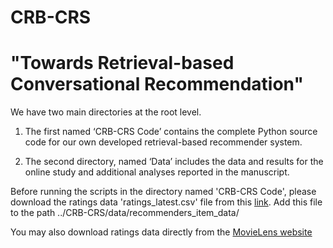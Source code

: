# CRB-CRS
# "Towards Retrieval-based Conversational Recommendation"

We have two main directories at the root level. 

1. The first named ‘CRB-CRS Code’ contains the complete Python source code for our own developed retrieval-based recommender system. 

2. The second directory, named ‘Data’ includes the data and results for the online study and additional analyses reported in the manuscript.




Before running the scripts in the directory named 'CRB-CRS Code', please download the ratings data 'ratings_latest.csv' file from this [link](https://drive.google.com/drive/folders/1VIDW7gSt7o9tllGTbbA4LnBRUgnlOPUh). Add this file to the path ../CRB-CRS/data/recommenders_item_data/



You may also download ratings data directly from the [MovieLens website](https://grouplens.org/datasets/movielens/25m/) 
